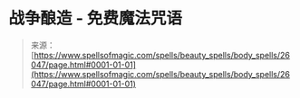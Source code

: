 <!--yml

分类：未分类

日期：2024年06月12日 19:13:35

-->

# 战争酿造 - 免费魔法咒语

> 来源：[https://www.spellsofmagic.com/spells/beauty_spells/body_spells/26047/page.html#0001-01-01](https://www.spellsofmagic.com/spells/beauty_spells/body_spells/26047/page.html#0001-01-01)
